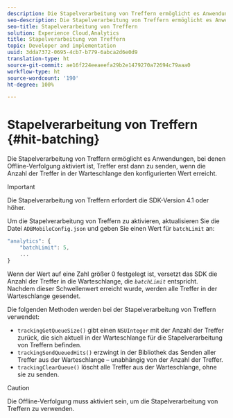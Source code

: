 ```yaml
---
description: Die Stapelverarbeitung von Treffern ermöglicht es Anwendungen, bei denen Offline-Verfolgung aktiviert ist, Treffer erst dann zu senden, wenn die Anzahl der Treffer in der Warteschlange den konfigurierten Wert erreicht.
seo-description: Die Stapelverarbeitung von Treffern ermöglicht es Anwendungen, bei denen Offline-Verfolgung aktiviert ist, Treffer erst dann zu senden, wenn die Anzahl der Treffer in der Warteschlange den konfigurierten Wert erreicht.
seo-title: Stapelverarbeitung von Treffern
solution: Experience Cloud,Analytics
title: Stapelverarbeitung von Treffern
topic: Developer and implementation
uuid: 3dda7372-0695-4cb7-b779-6abca2d6e0d9
translation-type: ht
source-git-commit: ae16f224eeaeefa29b2e1479270a72694c79aaa0
workflow-type: ht
source-wordcount: '190'
ht-degree: 100%

---
```



# Stapelverarbeitung von Treffern {#hit-batching}

Die Stapelverarbeitung von Treffern ermöglicht es Anwendungen, bei denen Offline-Verfolgung aktiviert ist, Treffer erst dann zu senden, wenn die Anzahl der Treffer in der Warteschlange den konfigurierten Wert erreicht.

>[!IMPORTANT]
>
>Die Stapelverarbeitung von Treffern erfordert die SDK-Version 4.1 oder höher.

Um die Stapelverarbeitung von Treffern zu aktivieren, aktualisieren Sie die Datei `ADBMobileConfig.json` und geben Sie einen Wert für `batchLimit` an:

```js
"analytics": {
    "batchLimit": 5,
    ...
}
```

Wenn der Wert auf eine Zahl größer 0 festgelegt ist, versetzt das SDK die Anzahl der Treffer in die Warteschlange, die *`batchLimit`* entspricht. Nachdem dieser Schwellenwert erreicht wurde, werden alle Treffer in der Warteschlange gesendet.

Die folgenden Methoden werden bei der Stapelverarbeitung von Treffern verwendet:

* `trackingGetQueueSize()` gibt einen `NSUInteger` mit der Anzahl der Treffer zurück, die sich aktuell in der Warteschlange für die Stapelverarbeitung von Treffern befinden.
* `trackingSendQueuedHits()` erzwingt in der Bibliothek das Senden aller Treffer aus der Warteschlange – unabhängig von der Anzahl der Treffer.
* `trackingClearQueue()` löscht alle Treffer aus der Warteschlange, ohne sie zu senden.

>[!CAUTION]
>
>Die Offline-Verfolgung muss aktiviert sein, um die Stapelverarbeitung von Treffern zu verwenden.

